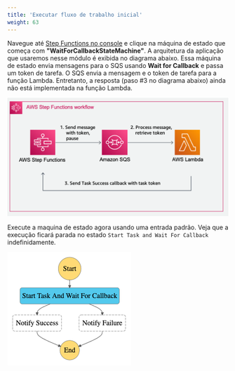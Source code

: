 ```yaml
---
title: 'Executar fluxo de trabalho inicial'
weight: 63
---
```


Navegue até [Step Functions no console](https://console.aws.amazon.com/states/home) e clique na máquina de estado que começa com **"WaitForCallbackStateMachine"**. A arquitetura da aplicação que usaremos nesse módulo é exibida no diagrama abaixo. Essa máquina de estado envia mensagens para o SQS usando **Wait for Callback** e passa um token de tarefa. O SQS envia a mensagem e o token de tarefa para a função Lambda. Entretanto, a resposta (paso #3 no diagrama abaixo) ainda não está implementada na função Lambda. 

![Module 4 architecture](/static/img/module-4/callback-architecture.png)

Execute a maquina de estado agora usando uma entrada padrão. Veja que a execução ficará parada no estado `Start Task and Wait For Callback` indefinidamente.

![Module 4 Workflow](/static/img/module-4/initial-workflow.png)
